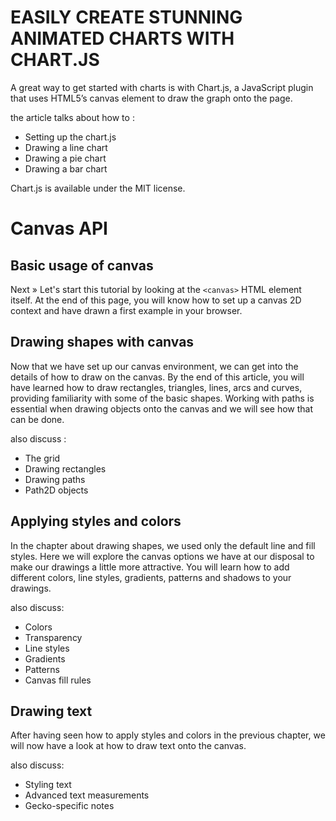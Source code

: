 # EASILY CREATE STUNNING ANIMATED CHARTS WITH CHART.JS
A great way to get started with charts is with Chart.js, a JavaScript plugin that uses HTML5’s canvas element to draw the graph onto the page.

the article talks about how to :
* Setting up the chart.js
* Drawing a line chart
* Drawing a pie chart
* Drawing a bar chart

Chart.js is available under the MIT license.

# Canvas API

## Basic usage of canvas
Next »
Let's start this tutorial by looking at the ```<canvas>``` HTML element itself. At the end of this page, you will know how to set up a canvas 2D context and have drawn a first example in your browser.

## Drawing shapes with canvas

Now that we have set up our canvas environment, we can get into the details of how to draw on the canvas. By the end of this article, you will have learned how to draw rectangles, triangles, lines, arcs and curves, providing familiarity with some of the basic shapes. Working with paths is essential when drawing objects onto the canvas and we will see how that can be done.

also discuss :
* The grid
* Drawing rectangles
* Drawing paths
* Path2D objects


## Applying styles and colors
In the chapter about drawing shapes, we used only the default line and fill styles. Here we will explore the canvas options we have at our disposal to make our drawings a little more attractive. You will learn how to add different colors, line styles, gradients, patterns and shadows to your drawings.

also discuss:
* Colors
* Transparency
* Line styles
* Gradients
* Patterns
* Canvas fill rules

## Drawing text
After having seen how to apply styles and colors in the previous chapter, we will now have a look at how to draw text onto the canvas.

also discuss: 
*  Styling text
* Advanced text measurements
* Gecko-specific notes